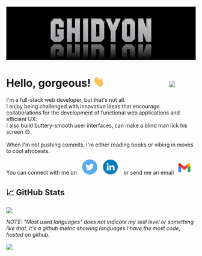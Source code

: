 [![Header](https://github.com/Ghidyon/Ghidyon/blob/main/readme_header.jpg)](https://github.com/Ghidyon)

# Hello, gorgeous! <img src="https://github.com/Ghidyon/Ghidyon/blob/main/wave.gif" width="30px"> &ensp; &ensp; &ensp; &ensp; &ensp; &ensp; &ensp; &ensp; ![](https://komarev.com/ghpvc/?username=ghidyon&color=40c463&label=Profile+Views)
I'm a full-stack web developer, but that's not all.<br />
I enjoy being challenged with innovative ideas that encourage collaborations for the development of functional web applications and efficient UX.<br />
I also build buttery-smooth user interfaces, can make a blind man lick his screen 😊.<br />
<br />
When I'm not pushing commits, I'm either reading books or vibing in moves to cool afrobeats.


You can connect with me on &ensp; [![Go to Twitter](https://github.com/Ghidyon/Ghidyon/blob/main/icons/twitter.svg)](https://twitter.com/ghidyon_) &ensp; [![Go to LinkedIn](https://github.com/Ghidyon/Ghidyon/blob/main/icons/linkedin.svg)](https://linkedin.com/in/gideonakunana) &ensp; or send me an email [![mail](https://github.com/Ghidyon/Ghidyon/blob/main/icons/gmail.svg)](mailto:gideonakunana@gmail.com)

<!-- ## 🔧 Languages and Tools

![](https://img.shields.io/badge/TypeScript-informational?style=flat&logo=typescript&logoColor=fff&color=238636&labelColor=3178C6)
![](https://img.shields.io/badge/CSharp-informational?style=flat&logo=csharp&logoColor=000000&color=238636&labelColor=ffffff)
![](https://img.shields.io/badge/JavaScript-informational?style=flat&logo=javascript&logoColor=000000&color=238636&labelColor=F7DF1E)
![](https://img.shields.io/badge/NodeJS-informational?style=flat&logo=node.js&logoColor=339933&color=238636&labelColor=ffffff)
![](https://img.shields.io/badge/MongoDB-informational?style=flat&logo=mongodb&logoColor=47A248&color=238636&labelColor=000)
![](https://img.shields.io/badge/Postman-informational?style=flat&logo=postman&logoColor=FF6C37&color=238636&labelColor=ffffff)
![](https://img.shields.io/badge/MySQL-informational?style=flat&logo=mysql&logoColor=ffffff&color=238636&labelColor=4479A1)
![](https://img.shields.io/badge/jQuery-informational?style=flat&logo=jquery&logoColor=ffffff&color=238636&labelColor=0769AD)
![](https://img.shields.io/badge/Materialize-informational?style=flat&color=238636)
![](https://img.shields.io/badge/Bootstrap-informational?style=flat&logo=bootstrap&logoColor=ffffff&color=238636&labelColor=7952B3)
![](https://img.shields.io/badge/Figma-informational?style=flat&logo=figma&logoColor=ffffff&color=238636&labelColor=F24E1E)
![](https://img.shields.io/badge/Adobe%20Photoshop-informational?style=flat&logo=adobe-photoshop&logoColor=ffffff&color=238636&labelColor=31A8FF)
![](https://img.shields.io/badge/GIT-informational?style=flat&logo=git&logoColor=ffffff&color=238636&labelColor=F05032)
![](https://img.shields.io/badge/GitHub-informational?style=flat&logo=github&logoColor=ffffff&color=238636&labelColor=181717)
![](https://img.shields.io/badge/VS%20Code-informational?style=flat&logo=visual-studio-code&logoColor=007ACC&color=238636&labelColor=ffffff)
![](https://img.shields.io/badge/Linux-informational?style=flat&logo=linux&logoColor=000000&color=238636&labelColor=FCC624)
![](https://img.shields.io/badge/Windows-informational?style=flat&logo=windows&logoColor=0078D6&color=238636&labelColor=21262d) -->

## 📈 GitHub Stats

<img align="center" src="https://github-readme-stats.vercel.app/api?username=Ghidyon&theme=dark&show_icons=true&custom_title=Activity%20Stats&title_color=40c463&text_color=b9c1c9&bg_color=161b22&hide_border=true&icon_color=40c463"/>

*NOTE: "Most used languages" does not indicate my skill level or something like that, it's a github metric showing languages I have the most code, hosted on github.*

<img align="center" src="https://github-readme-stats.vercel.app/api/top-langs/?username=Ghidyon&hide=hack,html,php&theme=dark&hide_border=true&text_color=b9c1c9&bg_color=161b22&title_color=40c463&layout=compact"/>
